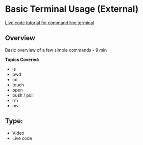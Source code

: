 # Basic Terminal Usage (External)
[Live code tutorial for command line terminal](https://www.youtube.com/watch?v=jDINUSK7rXE&list=PLoYCgNOIyGAB_8_iq1cL8MVeun7cB6eNc&index=16)

## Overview
Basic overview of a few simple commands - 9 min

**Topics Covered:**
- ls
- pwd
- cd
- touch
- open
- push / pull
- rm
- mv


## Type:
- Video
- Live code

